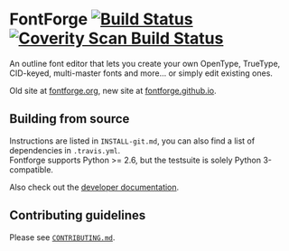 FontForge [![Build Status](https://travis-ci.org/fontforge/fontforge.png)](https://travis-ci.org/fontforge/fontforge) [![Coverity Scan Build Status](https://scan.coverity.com/projects/792/badge.svg?flat=1)](https://scan.coverity.com/projects/792)
=========

An outline font editor that lets you create your own OpenType, TrueType, CID-keyed, multi-master
fonts and more... or simply edit existing ones.

Old site at [fontforge.org](http://fontforge.org), new site at
[fontforge.github.io](http://fontforge.github.io).

Building from source
--------------------

Instructions are listed in `INSTALL-git.md`, you can also find a list of dependencies in
`.travis.yml`.  
Fontforge supports Python >= 2.6, but the testsuite is solely Python 3-compatible.

Also check out the [developer documentation](http://fontforge.github.io/en-US/documentation/developers/).

Contributing guidelines
-----------------------

Please see [`CONTRIBUTING.md`](CONTRIBUTING.md).
